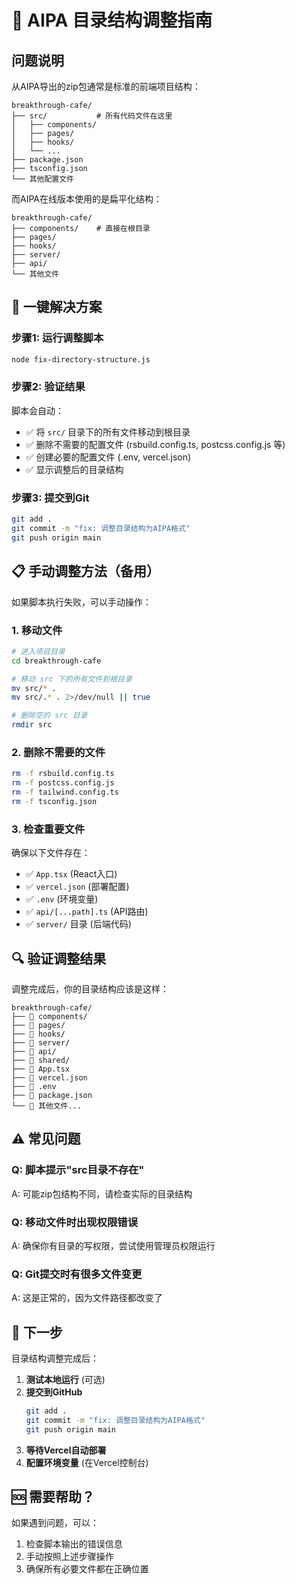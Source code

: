 # 🔧 AIPA 目录结构调整指南

## 问题说明

从AIPA导出的zip包通常是标准的前端项目结构：
```
breakthrough-cafe/
├── src/           # 所有代码文件在这里
│   ├── components/
│   ├── pages/
│   ├── hooks/
│   └── ...
├── package.json
├── tsconfig.json
└── 其他配置文件
```

而AIPA在线版本使用的是扁平化结构：
```
breakthrough-cafe/
├── components/    # 直接在根目录
├── pages/
├── hooks/
├── server/
├── api/
└── 其他文件
```

## 🚀 一键解决方案

### 步骤1: 运行调整脚本
```bash
node fix-directory-structure.js
```

### 步骤2: 验证结果
脚本会自动：
- ✅ 将 `src/` 目录下的所有文件移动到根目录
- ✅ 删除不需要的配置文件 (rsbuild.config.ts, postcss.config.js 等)
- ✅ 创建必要的配置文件 (.env, vercel.json)
- ✅ 显示调整后的目录结构

### 步骤3: 提交到Git
```bash
git add .
git commit -m "fix: 调整目录结构为AIPA格式"
git push origin main
```

## 📋 手动调整方法（备用）

如果脚本执行失败，可以手动操作：

### 1. 移动文件
```bash
# 进入项目目录
cd breakthrough-cafe

# 移动 src 下的所有文件到根目录
mv src/* .
mv src/.* . 2>/dev/null || true

# 删除空的 src 目录
rmdir src
```

### 2. 删除不需要的文件
```bash
rm -f rsbuild.config.ts
rm -f postcss.config.js  
rm -f tailwind.config.ts
rm -f tsconfig.json
```

### 3. 检查重要文件
确保以下文件存在：
- ✅ `App.tsx` (React入口)
- ✅ `vercel.json` (部署配置)
- ✅ `.env` (环境变量)
- ✅ `api/[...path].ts` (API路由)
- ✅ `server/` 目录 (后端代码)

## 🔍 验证调整结果

调整完成后，你的目录结构应该是这样：

```
breakthrough-cafe/
├── 📁 components/
├── 📁 pages/
├── 📁 hooks/
├── 📁 server/
├── 📁 api/
├── 📁 shared/
├── 📄 App.tsx
├── 📄 vercel.json
├── 📄 .env
├── 📄 package.json
└── 📄 其他文件...
```

## ⚠️ 常见问题

### Q: 脚本提示"src目录不存在"
A: 可能zip包结构不同，请检查实际的目录结构

### Q: 移动文件时出现权限错误
A: 确保你有目录的写权限，尝试使用管理员权限运行

### Q: Git提交时有很多文件变更
A: 这是正常的，因为文件路径都改变了

## 🎯 下一步

目录结构调整完成后：

1. **测试本地运行** (可选)
2. **提交到GitHub**
   ```bash
   git add .
   git commit -m "fix: 调整目录结构为AIPA格式"
   git push origin main
   ```
3. **等待Vercel自动部署**
4. **配置环境变量** (在Vercel控制台)

## 🆘 需要帮助？

如果遇到问题，可以：
1. 检查脚本输出的错误信息
2. 手动按照上述步骤操作
3. 确保所有必要文件都在正确位置
